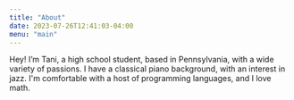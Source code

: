 ```yaml
---
title: "About"
date: 2023-07-26T12:41:03-04:00
menu: "main"
---
```


Hey! I’m Tani, a high school student, based in Pennsylvania, with a wide variety of passions. I have a classical piano background, with an interest in jazz. I'm comfortable with a host of programming languages, and I love math.

